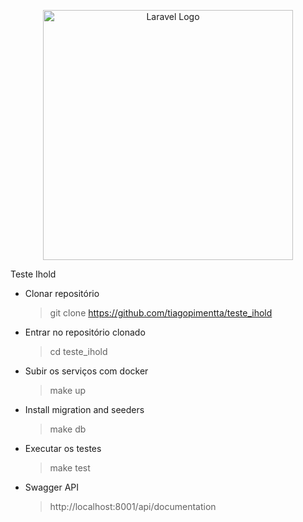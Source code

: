 <p align="center"><a href="https://laravel.com" target="_blank"><img src="https://raw.githubusercontent.com/laravel/art/master/logo-lockup/5%20SVG/2%20CMYK/1%20Full%20Color/laravel-logolockup-cmyk-red.svg" width="400" alt="Laravel Logo"></a></p>

Teste Ihold


- Clonar repositório
  >git clone https://github.com/tiagopimentta/teste_ihold


- Entrar no repositório clonado
  >cd teste_ihold


- Subir os serviços com docker
  >make up


- Install migration and seeders
  >make db

- Executar os testes
  >make test

- Swagger API
  >http://localhost:8001/api/documentation
